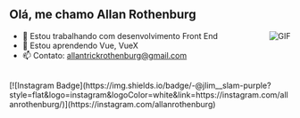 <h2>Olá, me chamo Allan Rothenburg</h2>

<img align="right" alt="GIF" src="https://i.pinimg.com/originals/e4/26/70/e426702edf874b181aced1e2fa5c6cde.gif" />

- 🔭 Estou trabalhando com desenvolvimento Front End
- 🌱 Estou aprendendo Vue, VueX
- 📫 Contato: allantrickrothenburg@gmail.com

<br>
[![Instagram Badge](https://img.shields.io/badge/-@jlim__slam-purple?style=flat&logo=instagram&logoColor=white&link=https://instagram.com/allanrothenburg/)](https://instagram.com/allanrothenburg)






